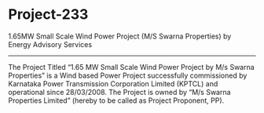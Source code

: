# Project-233
1.65MW Small Scale Wind Power Project (M/S Swarna Properties) by Energy Advisory Services
____________
The Project Titled “1.65 MW Small Scale Wind Power Project by M/s Swarna Properties” is a Wind based Power Project successfully commissioned by Karnataka Power Transmission Corporation Limited (KPTCL) and operational since 28/03/2008. The Project is owned by “M/s Swarna Properties Limited” (hereby to be called as Project Proponent, PP).
